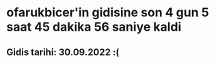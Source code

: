# ofarukbicer'in gidisine son 4 gun 5 saat 45 dakika 56 saniye kaldi

## Gidis tarihi: 30.09.2022 :(